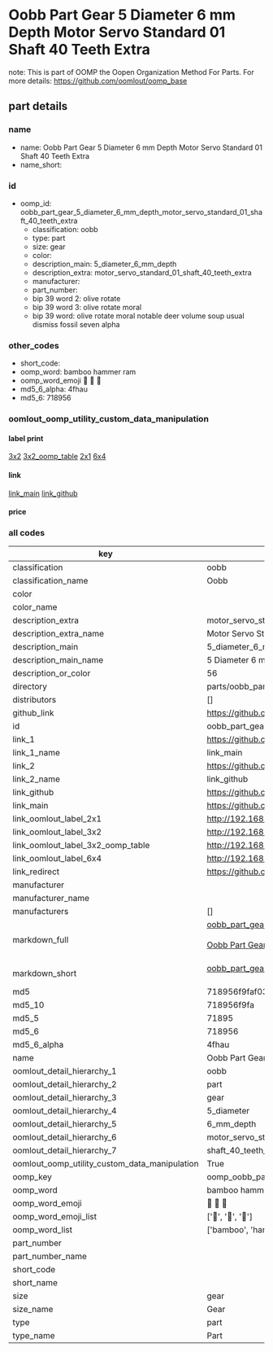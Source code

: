 # Oobb Part Gear 5 Diameter 6 mm Depth Motor Servo Standard 01 Shaft 40 Teeth Extra  

note: This is part of OOMP the Oopen Organization Method For Parts. For more details: https://github.com/oomlout/oomp_base

##  part details
  







### name
* name: Oobb Part Gear 5 Diameter 6 mm Depth Motor Servo Standard 01 Shaft 40 Teeth Extra
* name_short: 
### id
* oomp_id: oobb_part_gear_5_diameter_6_mm_depth_motor_servo_standard_01_shaft_40_teeth_extra
  * classification: oobb
  * type: part
  * size: gear
  * color: 
  * description_main: 5_diameter_6_mm_depth
  * description_extra: motor_servo_standard_01_shaft_40_teeth_extra
  * manufacturer: 
  * part_number: 
  * bip 39 word 2: olive rotate
  * bip 39 word 3: olive rotate moral
  * bip 39 word: olive rotate moral notable deer volume soup usual dismiss fossil seven alpha

### other_codes
* short_code: 
* oomp_word: bamboo hammer ram
* oomp_word_emoji :bamboo: :hammer: :ram:
* md5_6_alpha: 4fhau
* md5_6: 718956






### oomlout_oomp_utility_custom_data_manipulation
#### label print
[3x2](http://192.168.1.245:1112/?label=oomp%204fhau)
[3x2_oomp_table](http://192.168.1.108:1112/?label=oomp%204fhau)
[2x1](http://192.168.1.242:1112/?label=oomp%204fhau)
[6x4](http://192.168.1.55:1112/?label=oomp%204fhau)    

#### link

[link_main](https://github.com/oomlout/oomlout_oomp_version_1_messy/tree/main/parts/oobb_part_gear_5_diameter_6_mm_depth_motor_servo_standard_01_shaft_40_teeth_extra) [link_github](https://github.com/oomlout/oomlout_oomp_version_1_messy/tree/main/parts/oobb_part_gear_5_diameter_6_mm_depth_motor_servo_standard_01_shaft_40_teeth_extra)                             

#### price







### all codes 
| key | value |  
| --- | --- |  
| classification | oobb |  
| classification_name | Oobb |  
| color |  |  
| color_name |  |  
| description_extra | motor_servo_standard_01_shaft_40_teeth_extra |  
| description_extra_name | Motor Servo Standard 01 Shaft 40 Teeth Extra |  
| description_main | 5_diameter_6_mm_depth |  
| description_main_name | 5 Diameter 6 mm Depth |  
| description_or_color | 56 |  
| directory | parts/oobb_part_gear_5_diameter_6_mm_depth_motor_servo_standard_01_shaft_40_teeth_extra |  
| distributors | [] |  
| github_link | https://github.com/oomlout/oomlout_oomp_part_src/tree/main/parts/oobb_part_gear_5_diameter_6_mm_depth_motor_servo_standard_01_shaft_40_teeth_extra |  
| id | oobb_part_gear_5_diameter_6_mm_depth_motor_servo_standard_01_shaft_40_teeth_extra |  
| link_1 | https://github.com/oomlout/oomlout_oomp_version_1_messy/tree/main/parts/oobb_part_gear_5_diameter_6_mm_depth_motor_servo_standard_01_shaft_40_teeth_extra |  
| link_1_name | link_main |  
| link_2 | https://github.com/oomlout/oomlout_oomp_version_1_messy/tree/main/parts/oobb_part_gear_5_diameter_6_mm_depth_motor_servo_standard_01_shaft_40_teeth_extra |  
| link_2_name | link_github |  
| link_github | https://github.com/oomlout/oomlout_oomp_version_1_messy/tree/main/parts/oobb_part_gear_5_diameter_6_mm_depth_motor_servo_standard_01_shaft_40_teeth_extra |  
| link_main | https://github.com/oomlout/oomlout_oomp_version_1_messy/tree/main/parts/oobb_part_gear_5_diameter_6_mm_depth_motor_servo_standard_01_shaft_40_teeth_extra |  
| link_oomlout_label_2x1 | http://192.168.1.242:1112/?label=oomp%204fhau |  
| link_oomlout_label_3x2 | http://192.168.1.245:1112/?label=oomp%204fhau |  
| link_oomlout_label_3x2_oomp_table | http://192.168.1.108:1112/?label=oomp%204fhau |  
| link_oomlout_label_6x4 | http://192.168.1.55:1112/?label=oomp%204fhau |  
| link_redirect | https://github.com/oomlout/oomlout_oomp_version_1_messy/tree/main/parts/oobb_part_gear_5_diameter_6_mm_depth_motor_servo_standard_01_shaft_40_teeth_extra |  
| manufacturer |  |  
| manufacturer_name |  |  
| manufacturers | [] |  
| markdown_full | [oobb_part_gear_5_diameter_6_mm_depth_motor_servo_standard_01_shaft_40_teeth_extra](none)<br>[](none)<br>[Oobb Part Gear 5 Diameter 6 Mm Depth Motor Servo Standard 01 Shaft 40 Teeth Extra](none)<br><br> |  
| markdown_short | [oobb_part_gear_5_diameter_6_mm_depth_motor_servo_standard_01_shaft_40_teeth_extra](none)<br><br> |  
| md5 | 718956f9faf039ffd71ca9691f6f0cd1 |  
| md5_10 | 718956f9fa |  
| md5_5 | 71895 |  
| md5_6 | 718956 |  
| md5_6_alpha | 4fhau |  
| name | Oobb Part Gear 5 Diameter 6 mm Depth Motor Servo Standard 01 Shaft 40 Teeth Extra |  
| oomlout_detail_hierarchy_1 | oobb |  
| oomlout_detail_hierarchy_2 | part |  
| oomlout_detail_hierarchy_3 | gear |  
| oomlout_detail_hierarchy_4 | 5_diameter |  
| oomlout_detail_hierarchy_5 | 6_mm_depth |  
| oomlout_detail_hierarchy_6 | motor_servo_standard_01 |  
| oomlout_detail_hierarchy_7 | shaft_40_teeth_extra |  
| oomlout_oomp_utility_custom_data_manipulation | True |  
| oomp_key | oomp_oobb_part_gear_5_diameter_6_mm_depth_motor_servo_standard_01_shaft_40_teeth_extra |  
| oomp_word | bamboo hammer ram |  
| oomp_word_emoji | :bamboo: :hammer: :ram: |  
| oomp_word_emoji_list | [':bamboo:', ':hammer:', ':ram:'] |  
| oomp_word_list | ['bamboo', 'hammer', 'ram'] |  
| part_number |  |  
| part_number_name |  |  
| short_code |  |  
| short_name |  |  
| size | gear |  
| size_name | Gear |  
| type | part |  
| type_name | Part |  
